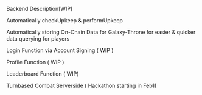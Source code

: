 Backend Description[WIP]


Automatically checkUpkeep & performUpkeep

Automatically storing On-Chain Data for Galaxy-Throne for easier & quicker data querying for players

Login Function via Account Signing ( WIP )

Profile Function ( WIP )

Leaderboard Function ( WIP)

Turnbased Combat Serverside ( Hackathon starting in Feb1)



